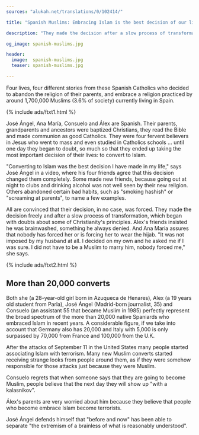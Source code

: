 ```yaml
---
sources: "alukah.net/translations/0/102414/"

title: "Spanish Muslims: Embracing Islam is the best decision of our lives"

description: "They made the decision after a slow process of transformation"

og_image: spanish-muslims.jpg

header:
  image:  spanish-muslims.jpg
  teaser: spanish-muslims.jpg
  
---
```


Four lives, four different stories from these Spanish Catholics who decided to abandon the religion of their parents, and embrace a religion practiced by around 1,700,000 Muslims (3.6% of society) currently living in Spain.

{% include ads/ftxt1.html %}

José Ángel, Ana María, Consuelo and Álex are Spanish. Their parents, grandparents and ancestors were baptized Christians, they read the Bible and made communion as good Catholics. They were four fervent believers in Jesus who went to mass and even studied in Catholics schools ... until one day they began to doubt, so much so that they ended up taking the most important decision of their lives: to convert to Islam.

"Converting to Islam was the best decision I have made in my life," says José Ángel in a video, where his four friends agree that this decision changed them completely. Some made new friends, because going out at night to clubs and drinking alcohol was not well seen by their new religion. Others abandoned certain bad habits, such as "smoking hashish" or "screaming at parents", to name a few examples.

All are convinced that their decision, in no case, was forced. They made the decision freely and after a slow process of transformation, which began with doubts about some of Christianity's principles. Alex's friends insisted he was brainwashed, something he always denied. And Ana Maria assures that nobody has forced her or is forcing her to wear the hijab. "It was not imposed by my husband at all. I decided on my own and he asked me if I was sure. I did not have to be a Muslim to marry him, nobody forced me," she says.

{% include ads/ftxt2.html %}

## More than 20,000 converts

Both she (a 28-year-old girl born in Azuqueca de Henares), Alex (a 19 years old student from Parla), José Ángel (Madrid-born journalist, 35) and Consuelo (an assistant 55 that became Muslim in 1985) perfectly represent the broad spectrum of the more than 20,000 native Spaniards who embraced Islam in recent years. A considerable figure, if we take into account that Germany also has 20,000 and Italy with 5,000 is only surpassed by 70,000 from France and 100,000 from the U.K.

After the attacks of September 11 in the United States many people started associating Islam with terrorism. Many new Muslim converts started receiving strange looks from people around them, as if they were somehow responsible for those attacks just because they were Muslim. 

Consuelo regrets that when someone says that they are going to become Muslim, people believe that the next day they will show up "with a kalasnikov".

Álex's parents are very worried about him because they believe that people who become embrace Islam become terrorists. 

José Ángel defends himself that "before and now" has been able to separate "the extremism of a brainless of what is reasonably understood".
